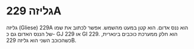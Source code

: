 # גליזה 229A

גליזה (Gliese) 229A הוא ננס אדום. הוא קטן במעט מהשמש. אפשר לכתוב את שמו של הננס
האדום גם כ- GJ 229 או GI 229. הוא חלק ממערכת כוכבים בינארית, כשהכוכב השני הוא
גליזה 229B.
